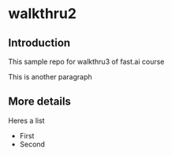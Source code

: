 # walkthru2
## Introduction

This sample repo for walkthru3 of fast.ai course

This is another paragraph

## More details

Heres a list
  - First
  - Second
